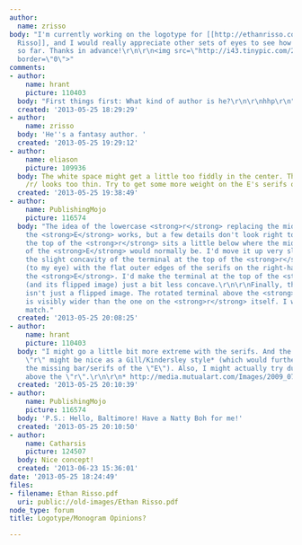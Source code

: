```yaml
---
author:
  name: zrisso
body: "I'm currently working on the logotype for [[http://ethanrisso.com|author Ethan
  Risso]], and I would really appreciate other sets of eyes to see how it is looking
  so far. Thanks in advance!\r\n\r\n<img src=\"http://i43.tinypic.com/2vhsop4.png\"
  border=\"0\">"
comments:
- author:
    name: hrant
    picture: 110403
  body: "First things first: What kind of author is he?\r\n\r\nhhp\r\n"
  created: '2013-05-25 18:29:29'
- author:
    name: zrisso
  body: 'He''s a fantasy author. '
  created: '2013-05-25 19:29:12'
- author:
    name: eliason
    picture: 109936
  body: The white space might get a little too fiddly in the center. The join of the
    /r/ looks too thin. Try to get some more weight on the E's serifs on the right.
  created: '2013-05-25 19:38:49'
- author:
    name: PublishingMojo
    picture: 116574
  body: "The idea of the lowercase <strong>r</strong> replacing the middle bar of
    the <strong>E</strong> works, but a few details don't look right to me. \r\n\r\nFirst,
    the top of the <strong>r</strong> sits a little below where the middle stroke
    of the <strong>E</strong> would normally be. I'd move it up very slightly.\r\n\r\nSecond,
    the slight concavity of the terminal at the top of the <strong>r</strong> is dissonant
    (to my eye) with the flat outer edges of the serifs on the right-hand side of
    the <strong>E</strong>. I'd make the terminal at the top of the <strong>r</strong>
    (and its flipped image) just a bit less concave.\r\n\r\nFinally, the flipped image
    isn't just a flipped image. The rotated terminal above the <strong>r</strong>
    is visibly wider than the one on the <strong>r</strong> itself. I would make them
    match."
  created: '2013-05-25 20:08:25'
- author:
    name: hrant
    picture: 110403
  body: "I might go a little bit more extreme with the serifs. And the beak of the
    \"r\" might be nice as a Gill/Kindersley style* (which would further better replace
    the missing bar/serifs of the \"E\"). Also, I might actually try dumping the stem
    above the \"r\".\r\n\r\n* http://media.mutualart.com/Images/2009_07/08/0013/223991/703c4059-b121-4381-83d1-f2e0dbc8cdf1_g_273.Jpeg\r\n\r\nhhp\r\n"
  created: '2013-05-25 20:10:39'
- author:
    name: PublishingMojo
    picture: 116574
  body: 'P.S.: Hello, Baltimore! Have a Natty Boh for me!'
  created: '2013-05-25 20:10:50'
- author:
    name: Catharsis
    picture: 124507
  body: Nice concept!
  created: '2013-06-23 15:36:01'
date: '2013-05-25 18:24:49'
files:
- filename: Ethan Risso.pdf
  uri: public://old-images/Ethan Risso.pdf
node_type: forum
title: Logotype/Monogram Opinions?

---
```

